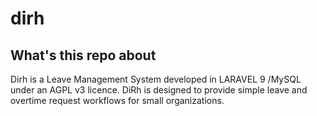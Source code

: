 # dirh

## What's this repo about

Dirh is a Leave Management System developed in LARAVEL 9 /MySQL under an AGPL v3 licence. DiRh is designed to provide simple leave and overtime request workflows for small organizations.
